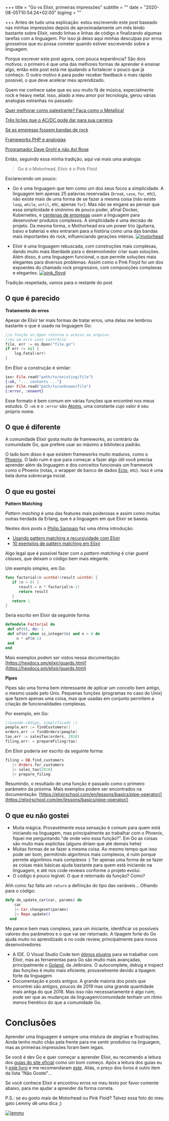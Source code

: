 +++
title = "Go vs Elixir, primeiras impressões"
subtitle = ""
date = "2020-08-05T10:54:24+02:00"
bigimg = ""

+++
Antes de tudo uma explicação: estou escrevendo este post baseado nas minhas impressões depois de aproximadamente um mês lendo bastante sobre Elixir, vendo linhas e linhas de código e finalizando algumas tarefas com a linguagem. Por isso já deixo aqui minhas desculpas por erros grosseiros que eu possa cometer quando estiver escrevendo sobre a linguagem.

Porque escrever este post agora, com pouca experiência? São dois motivos: o primeiro é que uma das melhores formas de aprender é ensinar algo, então este post está me ajudando a fortalecer o pouco que já conheço. O outro motivo é para poder receber feedback o mais rápido possível, o que deve acelerar meu aprendizado.

Quem me conhece sabe que eu sou muito fã de música, especialmente rock e heavy metal. Isso, aliado a meu amor por tecnologia, gerou várias analogias estranhas no passado:

[Quer melhorar como palestrante? Faça como o Metallica!](https://eltonminetto.dev/2016/06/30/quer-melhorar-como-palestrante-faca-como-o-metallica/)

[Três lições que o AC/DC pode dar para sua carreira](https://eltonminetto.dev/2016/05/29/tres-licoes-que-o-ac-slash-dc-pode-dar-para-sua-carreira/)

[Se as empresas fossem bandas de rock](https://eltonminetto.dev/2014/09/17/se-as-empresas-fossem-bandas-de-rock/)

[Frameworks PHP e analogias](https://eltonminetto.dev/2013/11/04/frameworks-php-e-analogias/)

[Programador Dave Grohl e não Axl Rose](https://eltonminetto.dev/2013/07/31/programador-dave-grohl-e-nao-axl-rose/)

Então, seguindo essa minha tradição, aqui vai mais uma analogia: 

> Go é o Motorhead, Elixir é o Pink Floid

Esclarecendo um pouco:

- Go é uma linguagem que tem como um dos seus focos a simplicidade. A linguagem tem apenas 25 palavras reservadas (`break`, `case`, `for`, etc), não existe mais de uma forma de se fazer a mesma coisa (não existe `loop`, `while`, `until`, etc, apenas `for`). Mas não se engane ao pensar que essa simplicidade é sinônimo de pouco poder, afinal Docker, Kubernetes, e [centenas de empresas](https://github.com/golang/go/wiki/GoUsers) usam a linguagem para desenvolver produtos complexos. A simplicidade é uma decisão de projeto. Da mesma forma, o Mothorhead era um power trio (guitarra, baixo e bateria) e eles entraram para a história como uma das bandas mais importantes do rock, influenciando gerações inteiras.
[![motorhead](/images/posts/motorhead.jpg)](/images/posts/motorhead.jpg)

- Elixir é uma linguagem rebuscada, com construções mais complexas, dando muito mais liberdade para o desenvolvedor criar suas soluções. Além disso, é uma linguagem funcional, o que permite soluções mais elegantes para diversos problemas. Assim como o Pink Floyd foi um dos expoentes do chamado rock progressivo, com composições complexas e elegantes.
[![pink_floyd](/images/posts/pink_floyd.jpg)](/images/posts/pink_floyd.jpg)

Tradição respeitada, vamos para o restante do post

## O que é parecido

**Tratamento de erros**

Apesar de Elixir ter mais formas de tratar erros, uma delas me lembrou bastante o que é usado na linguagem Go:

```go
//a função os.Open retorna o acesso ao arquivo 
//ou um erro caso contrário
file, err := os.Open("file.go")
if err != nil {
	log.Fatal(err)
}
```

Em Elixir a construção é similar:

```elixir
iex> File.read("path/to/existing/file")
{:ok, "... contents ..."}
iex> File.read("path/to/unknown/file")
{:error, :enoent}
```

Esse formato é bem comum em várias funções que encontrei nos meus estudos. O `:ok` e o `:error` são [Atoms](https://elixir-lang.org/getting-started/basic-types.html#atoms), uma constante cujo valor é seu próprio nome. 

## O que é diferente

A comunidade Elixir gosta muito de frameworks, ao contrário da comunidade Go, que prefere usar ao máximo a biblioteca padrão.

O lado bom disso é que existem frameworks muito maduros, como o [Phoenix](https://phoenixframework.org/). O lado ruim é que para começar a fazer algo útil você precisa aprender além da linguagem e dos conceitos funcionais um framework como o Phoenix (rotas, o wrapper de banco de dados [Ecto](https://hexdocs.pm/ecto/Ecto.html), etc). Isso é uma bela duma sobrecarga inicial.

## O que eu gostei

**Pattern Matching**

*Pattern maching* é uma das features mais poderosas e assim como muitas outras herdada da Erlang, que é a linguagem em que Elixir se baseia.

Nestes dois posts o [Philip Sampaio](http://philipsampaio.com.br/) faz uma ótima introdução: 

- [Usando pattern matching e recursividade com Elixir](http://philipsampaio.com.br/blog/2014/06/14/usando-pattern-matching-e-recursividade-com-elixir/)
- [10 exemplos de pattern matching em Elixir](http://philipsampaio.com.br/blog/2015/01/08/10-exemplos-de-pattern-matching-em-elixir/)

Algo legal que é possível fazer com o *pattern matching* é criar *guard clauses*, que deixam o código bem mais elegante. 

Um exemplo simples, em Go:

```go
func factorial(n uint64)(result uint64) {
   if (n > 0) {
      result = n * factorial(n-1)
      return result
   }
   return 1
}
```

Seria escrito em Elixir da seguinte forma:

```elixir
defmodule Factorial do
 def of(0), do: 1
 def of(n) when is_integer(n) and n > 0 do
	 n * of(n-1)
 end
end
```

Mais exemplos podem ser vistos nessa documentação: [https://hexdocs.pm/elixir/guards.html](https://hexdocs.pm/elixir/guards.html)

**Pipes**

Pipes são uma forma bem interessante de aplicar um conceito bem antigo, o mesmo usado pelo Unix. Pequenas funções (programas no caso do Unix) que fazem apenas uma coisa, mas que usadas em conjunto permitem a criação de funcionalidades complexas. 

Por exemplo, em Go:

```go
//pseudo-código, simplificado ;)
people,err := findCustomers()
orders,err := findOrders(people)
tax,err := salesTax(orders, 2018)
filing,err: = prepareFiling(tax)
```

Em Elixir poderia ser escrito da seguinte forma:

```elixir
filing = DB.find_customers
   |> Orders.for_customers
   |> sales_tax(2018)
   |> prepare_filing
```

Resumindo, o resultado de uma função é passado como o primeiro parâmetro da próxima. Mais exemplos podem ser encontrados na documentação: [https://elixirschool.com/en/lessons/basics/pipe-operator/](https://elixirschool.com/en/lessons/basics/pipe-operator/)

## O que eu não gostei

- Muita mágica. Provavelmente essa sensação é comum para quem está iniciando na linguagem, mas principalmente ao trabalhar com o Phoenix, fiquei me perguntando "de onde veio essa função?". Em Go as coisas são muito mais explícitas (alguns diriam que até demais hehe)
- Muitas formas de se fazer a mesma coisa. Ao mesmo tempo que isso pode ser bom, permitindo algoritmos mais complexos, é ruim porque permite algoritmos mais complexos :) Ter apenas uma forma de se fazer as coisas mais básicas ajuda bastante para quem está iniciando na linguagem, e até nos code reviews conforme o projeto evolui.
- O código é pouco legível. O que é retornado da função? Como?

Ahh como faz falta um `return` a definição do tipo das variáveis... Olhando para o código:

```elixir
defp do_update_car(car, params) do
    car
    |> Car.changeset(params)
    |> Repo.update()
  end
```

Me parece bem mais complexo, para um iniciante, identificar os possíveis valores dos parâmetros e o que vai ser retornado. A tipagem forte do Go ajuda muito no aprendizado e no code review, principalmente para novos desenvolvedores

- A IDE. O Visual Studio Code tem [ótimos plugins](https://github.com/elixir-lsp/vscode-elixir-ls) para se trabalhar com Elixir, mas as ferramentas para Go são muito mais avançadas, principalmente o [Goland](https://www.jetbrains.com/go/promo/?gclid=EAIaIQobChMIqJrR-4aF6wIVgovICh1LPgMUEAAYASAAEgIzKvD_BwE), da Jetbrains. O autocomplete, debug e inspect das funções é muito mais eficiente, provavelmente devido a tipagem forte da linguagem
- Documentação e posts antigos. A grande maioria dos posts que encontrei são antigos, poucos de 2019 mas uma grande quantidade mais antiga do que 2018. Mas isso não necessariamente é algo ruim, pode ser que as mudanças da linguagem/comunidade tenham um ritmo menos frenético do que a comunidade Go.

# Conclusões

Aprender uma linguagem é sempre uma mistura de alegrias e frustrações. Ainda tenho muito chão pela frente para me sentir produtivo na linguagem, mas as primeiras impressões foram bem legais. 

Se você é dev Go e quer começar a aprender Elixir, eu recomendo a leitura dos [guias do site oficial](https://elixir-lang.org/getting-started/introduction.html) como um bom começo. Após a leitura dos guias eu li [este livro](https://www.amazon.com.br/Functional-Web-Development-Elixir-Phoenix-ebook/dp/B079ZN5HS7/ref=sr_1_1?__mk_pt_BR=%C3%85M%C3%85%C5%BD%C3%95%C3%91&dchild=1&keywords=functional+web+development+with+elixir&qid=1596661522&sr=8-1)  e me recomendaram [este](https://www.amazon.com.br/Programming-Elixir-1-6-Dave-Thomas/dp/1680502999/ref=sr_1_1?__mk_pt_BR=%C3%85M%C3%85%C5%BD%C3%95%C3%91&dchild=1&keywords=programming+elixir&qid=1596661590&sr=8-1). Aliás, o preço dos livros é outro item da lista "Não Gostei"... 

Se você conhece Elixir e encontrou erros no meu texto por favor comente abaixo, para me ajudar a aprender da forma correta. 

P.S.: se eu gosto mais de Motorhead ou Pink Floid? Talvez essa foto do meu gato Lemmy dê uma dica ;)

[![lemmy](/images/posts/lemmy.jpg)](/images/posts/lemmy.jpg)
